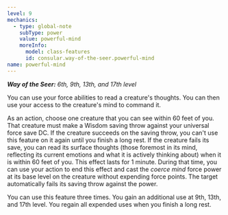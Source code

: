 ```yaml
---
level: 9
mechanics:
  - type: global-note
    subType: power
    value: powerful-mind
    moreInfo:
      model: class-features
      id: consular.way-of-the-seer.powerful-mind
name: powerful-mind
---
```

_**Way of the Seer:** 6th, 9th, 13th, and 17th level_
You can use your force abilities to read a creature's thoughts. You can then use your access to the creature's mind to command it.
As an action, choose one creature that you can see within 60 feet of you. That creature must make a Wisdom saving throw against your universal force save DC. If the creature succeeds on the saving throw, you can't use this feature on it again until you finish a long rest. If the creature fails its save, you can read its surface thoughts (those foremost in its mind, reflecting its current emotions and what it is actively thinking about) when it is within 60 feet of you. This effect lasts for 1 minute. During that time, you can use your action to end this effect and cast the *coerce mind* force power at its base level on the creature without expending force points. The target automatically fails its saving throw against the power. 
You can use this feature three times. You gain an additional use at 9th, 13th, and 17th level. You regain all expended uses when you finish a long rest.